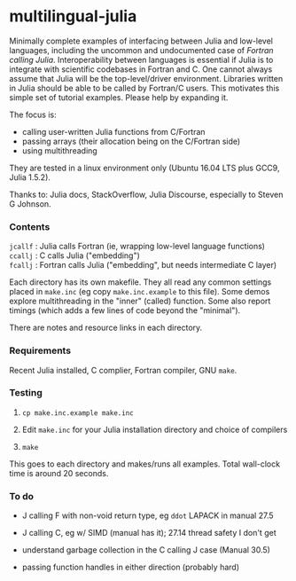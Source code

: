 # multilingual-julia

Minimally complete examples of interfacing between Julia and low-level languages, including the uncommon and undocumented case of _Fortran calling Julia_.
Interoperability between languages is essential if Julia is to integrate with scientific codebases in Fortran and C. One cannot always assume that Julia will be the top-level/driver environment. Libraries written in Julia should be able to be called by Fortran/C users. This motivates this simple set of tutorial examples. Please help by expanding it.

The focus is:
* calling user-written Julia functions from C/Fortran  
* passing arrays (their allocation being on the C/Fortran side)  
* using multithreading  

They are tested in a linux environment only (Ubuntu 16.04 LTS plus GCC9, Julia 1.5.2).

Thanks to: Julia docs, StackOverflow, Julia Discourse, especially to Steven G Johnson.

### Contents

`jcallf` : Julia calls Fortran (ie, wrapping low-level language functions)  
`ccallj` : C calls Julia ("embedding")  
`fcallj` : Fortran calls Julia ("embedding", but needs intermediate C layer)  

Each directory has its own makefile. They all read any common settings placed in `make.inc` (eg copy `make.inc.example` to this file). Some demos explore multithreading in the "inner" (called) function. Some also report timings (which adds a few lines of code beyond the "minimal").

There are notes and resource links in each directory.

### Requirements

Recent Julia installed, C complier, Fortran compiler, GNU `make`.

### Testing

1. `cp make.inc.example make.inc`

1. Edit `make.inc` for your Julia installation directory and choice of compilers

1. `make`

This goes to each directory and makes/runs all examples. Total wall-clock time is around 20 seconds.

### To do

* J calling F with non-void return type, eg `ddot` LAPACK in manual 27.5

* J calling C, eg w/ SIMD (manual has it); 27.14 thread safety I don't get

* understand garbage collection in the C calling J case (Manual 30.5)

* passing function handles in either direction (probably hard)

